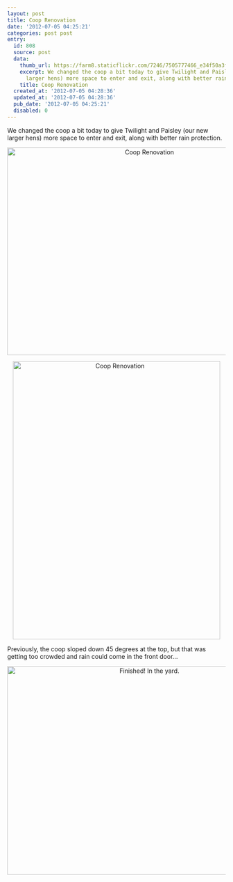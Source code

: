 ```yaml
---
layout: post
title: Coop Renovation
date: '2012-07-05 04:25:21'
categories: post post
entry:
  id: 808
  source: post
  data:
    thumb_url: https://farm8.staticflickr.com/7246/7505777466_e34f50a3fd_s.jpg
    excerpt: We changed the coop a bit today to give Twilight and Paisley (our new
      larger hens) more space to enter and exit, along with better rain protection.
    title: Coop Renovation
  created_at: '2012-07-05 04:28:36'
  updated_at: '2012-07-05 04:28:36'
  pub_date: '2012-07-05 04:25:21'
  disabled: 0
---
```

We changed the coop a bit today to give Twilight and Paisley (our new larger hens) more space to enter and exit, along with better rain protection.

<div style="text-align:center;">
<a href="http://www.flickr.com/photos/thenobot/7505777466/" title="Coop Renovation by thenobot, on Flickr"><img src="https://farm8.staticflickr.com/7246/7505777466_e34f50a3fd_z.jpg" width="640" height="478" alt="Coop Renovation"></a>

<a href="http://www.flickr.com/photos/thenobot/7505776824/" title="Coop Renovation by thenobot, on Flickr"><img src="https://farm9.staticflickr.com/8167/7505776824_7005d2a44b_z.jpg" width="478" height="640" alt="Coop Renovation"></a>
</div>

Previously, the coop sloped down 45 degrees at the top, but that was getting too crowded and rain could come in the front door...

<div style="text-align:center;">
<a href="http://www.flickr.com/photos/thenobot/3718546867/" title="Finished!  In the yard. by thenobot, on Flickr"><img src="https://farm4.staticflickr.com/3656/3718546867_95bbe40b1c_z.jpg" width="640" height="480" alt="Finished!  In the yard."></a>
</div>
